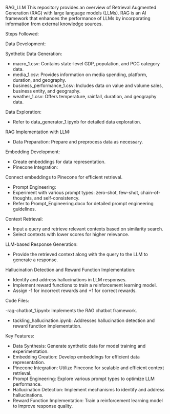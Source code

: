 RAG_LLM
This repository provides an overview of Retrieval Augmented Generation (RAG) with large language models (LLMs). RAG is an AI framework that enhances the performance of LLMs by incorporating information from external knowledge sources.

Steps Followed:

Data Development:

Synthetic Data Generation:

- macro_1.csv: Contains state-level GDP, population, and PCC category data.
- media_1.csv: Provides information on media spending, platform, duration, and geography.
- business_performance_1.csv: Includes data on value and volume sales, business entity, and geography.
- weather_1.csv: Offers temperature, rainfall, duration, and geography data.

Data Exploration:

- Refer to data_generator_1.ipynb for detailed data exploration.

RAG Implementation with LLM:

- Data Preparation: Prepare and preprocess data as necessary.

Embedding Development:
- Create embeddings for data representation.
- Pinecone Integration:

Connect embeddings to Pinecone for efficient retrieval.
- Prompt Engineering:
- Experiment with various prompt types: zero-shot, few-shot, chain-of-thoughts, and self-consistency.
- Refer to Prompt_Engineering.docx for detailed prompt engineering guidelines.

Context Retrieval:
- Input a query and retrieve relevant contexts based on similarity search.
- Select contexts with lower scores for higher relevance.

LLM-based Response Generation:
- Provide the retrieved context along with the query to the LLM to generate a response.

Hallucination Detection and Reward Function Implementation:

- Identify and address hallucinations in LLM responses.
- Implement reward functions to train a reinforcement learning model.
- Assign -1 for incorrect rewards and +1 for correct rewards.

Code Files:

-rag-chatbot_1.ipynb: Implements the RAG chatbot framework.
- tackling_hallucination.ipynb: Addresses hallucination detection and reward function implementation.

Key Features:
- Data Synthesis: Generate synthetic data for model training and experimentation.
- Embedding Creation: Develop embeddings for efficient data representation.
- Pinecone Integration: Utilize Pinecone for scalable and efficient context retrieval.
- Prompt Engineering: Explore various prompt types to optimize LLM performance.
- Hallucination Detection: Implement mechanisms to identify and address hallucinations.
- Reward Function Implementation: Train a reinforcement learning model to improve response quality.
